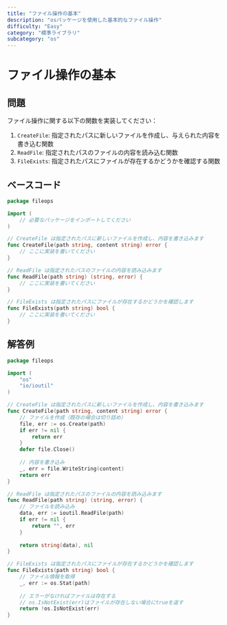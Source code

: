 ```yaml
---
title: "ファイル操作の基本"
description: "osパッケージを使用した基本的なファイル操作"
difficulty: "Easy"
category: "標準ライブラリ"
subcategory: "os"
---
```


# ファイル操作の基本

## 問題

ファイル操作に関する以下の関数を実装してください：

1. `CreateFile`: 指定されたパスに新しいファイルを作成し、与えられた内容を書き込む関数
2. `ReadFile`: 指定されたパスのファイルの内容を読み込む関数
3. `FileExists`: 指定されたパスにファイルが存在するかどうかを確認する関数

## ベースコード

```go
package fileops

import (
	// 必要なパッケージをインポートしてください
)

// CreateFile は指定されたパスに新しいファイルを作成し、内容を書き込みます
func CreateFile(path string, content string) error {
	// ここに実装を書いてください
}

// ReadFile は指定されたパスのファイルの内容を読み込みます
func ReadFile(path string) (string, error) {
	// ここに実装を書いてください
}

// FileExists は指定されたパスにファイルが存在するかどうかを確認します
func FileExists(path string) bool {
	// ここに実装を書いてください
}
```

## 解答例

```go
package fileops

import (
	"os"
	"io/ioutil"
)

// CreateFile は指定されたパスに新しいファイルを作成し、内容を書き込みます
func CreateFile(path string, content string) error {
	// ファイルを作成（既存の場合は切り詰め）
	file, err := os.Create(path)
	if err != nil {
		return err
	}
	defer file.Close()
	
	// 内容を書き込み
	_, err = file.WriteString(content)
	return err
}

// ReadFile は指定されたパスのファイルの内容を読み込みます
func ReadFile(path string) (string, error) {
	// ファイルを読み込み
	data, err := ioutil.ReadFile(path)
	if err != nil {
		return "", err
	}
	
	return string(data), nil
}

// FileExists は指定されたパスにファイルが存在するかどうかを確認します
func FileExists(path string) bool {
	// ファイル情報を取得
	_, err := os.Stat(path)
	
	// エラーがなければファイルは存在する
	// os.IsNotExist(err)はファイルが存在しない場合にtrueを返す
	return !os.IsNotExist(err)
}
```
